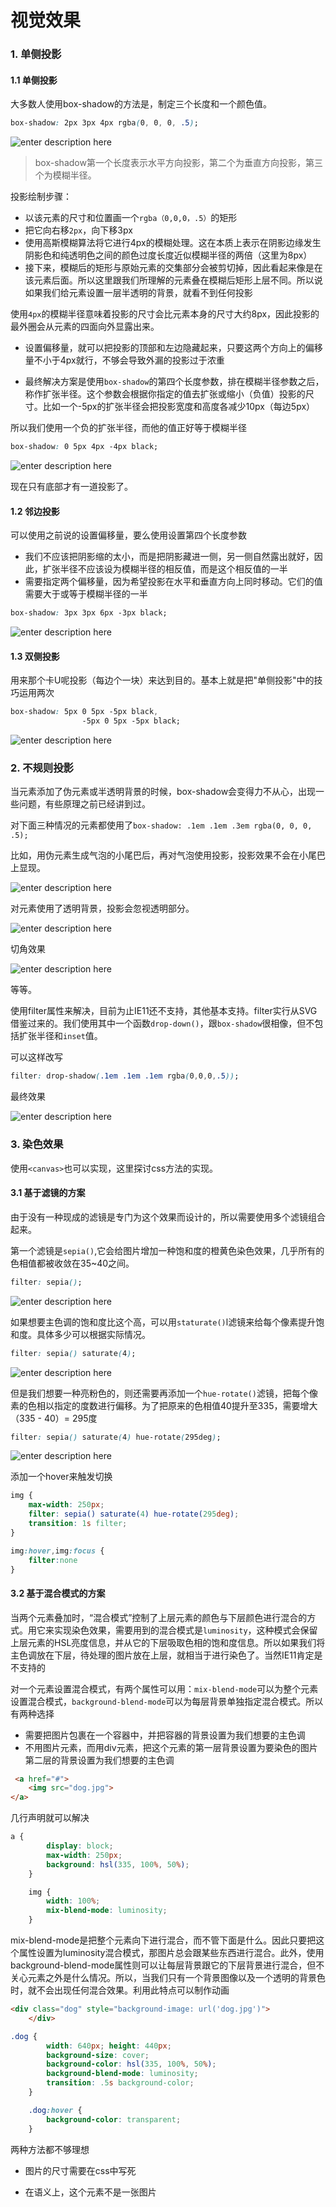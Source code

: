 # 视觉效果

### 1. 单侧投影

#### 1.1 单侧投影

大多数人使用box-shadow的方法是，制定三个长度和一个颜色值。

``` css
box-shadow: 2px 3px 4px rgba(0, 0, 0, .5);
```

![enter description here][1]

> box-shadow第一个长度表示水平方向投影，第二个为垂直方向投影，第三个为模糊半径。

投影绘制步骤：
* 以该元素的尺寸和位置画一个`rgba（0,0,0，.5）`的矩形
* 把它向右移`2px`，向下移3px
* 使用高斯模糊算法将它进行4px的模糊处理。这在本质上表示在阴影边缘发生阴影色和纯透明色之间的颜色过度长度近似模糊半径的两倍（这里为8px）
* 接下来，模糊后的矩形与原始元素的交集部分会被剪切掉，因此看起来像是在该元素后面。所以这里跟我们所理解的元素叠在模糊后矩形上层不同。所以说如果我们给元素设置一层半透明的背景，就看不到任何投影

使用`4px`的模糊半径意味着投影的尺寸会比元素本身的尺寸大约8px，因此投影的最外圈会从元素的四面向外显露出来。

* 设置偏移量，就可以把投影的顶部和左边隐藏起来，只要这两个方向上的偏移量不小于4px就行，不够会导致外漏的投影过于浓重

* 最终解决方案是使用`box-shadow`的第四个长度参数，排在模糊半径参数之后，称作扩张半径。这个参数会根据你指定的值去扩张或缩小（负值）投影的尺寸。比如一个-5px的扩张半径会把投影宽度和高度各减少10px（每边5px）

所以我们使用一个负的扩张半径，而他的值正好等于模糊半径

``` css
box-shadow: 0 5px 4px -4px black;
```

![enter description here][2]

现在只有底部才有一道投影了。

#### 1.2 邻边投影
可以使用之前说的设置偏移量，要么使用设置第四个长度参数

* 我们不应该把阴影缩的太小，而是把阴影藏进一侧，另一侧自然露出就好，因此，扩张半径不应该设为模糊半径的相反值，而是这个相反值的一半
* 需要指定两个偏移量，因为希望投影在水平和垂直方向上同时移动。它们的值需要大于或等于模糊半径的一半

``` css
box-shadow: 3px 3px 6px -3px black;
```

![enter description here][3]

#### 1.3 双侧投影
用来那个卡U呢投影（每边个一块）来达到目的。基本上就是把"单侧投影"中的技巧运用两次

``` css
box-shadow: 5px 0 5px -5px black,
                -5px 0 5px -5px black;
```

![enter description here][4]


### 2. 不规则投影

当元素添加了伪元素或半透明背景的时候，box-shadow会变得力不从心，出现一些问题，有些原理之前已经讲到过。

对下面三种情况的元素都使用了`box-shadow: .1em .1em .3em rgba(0, 0, 0, .5);`

比如，用伪元素生成气泡的小尾巴后，再对气泡使用投影，投影效果不会在小尾巴上显现。

![enter description here][5]

对元素使用了透明背景，投影会忽视透明部分。

![enter description here][6]

切角效果

![enter description here][7]

等等。

使用filter属性来解决，目前为止IE11还不支持，其他基本支持。filter实行从SVG借鉴过来的。我们使用其中一个函数`drop-down()`，跟`box-shadow`很相像，但不包括扩张半径和`inset`值。

可以这样改写

``` css
filter: drop-shadow(.1em .1em .1em rgba(0,0,0,.5));
```

最终效果

![enter description here][8]

### 3. 染色效果

使用`<canvas>`也可以实现，这里探讨css方法的实现。

#### 3.1 基于滤镜的方案
由于没有一种现成的滤镜是专门为这个效果而设计的，所以需要使用多个滤镜组合起来。

第一个滤镜是`sepia()`,它会给图片增加一种饱和度的橙黄色染色效果，几乎所有的色相值都被收敛在35~40之间。

``` css
filter: sepia();
```

![enter description here][9]

如果想要主色调的饱和度比这个高，可以用`staturate()`l滤镜来给每个像素提升饱和度。具体多少可以根据实际情况。

``` css
filter: sepia() saturate(4);
```

![enter description here][10]

但是我们想要一种亮粉色的，则还需要再添加一个`hue-rotate()`滤镜，把每个像素的色相以指定的度数进行偏移。为了把原来的色相值40提升至335，需要增大（335 - 40）= 295度

``` css
filter: sepia() saturate(4) hue-rotate(295deg);
```

![enter description here][11]

添加一个hover来触发切换

``` css
img {
	max-width: 250px;
	filter: sepia() saturate(4) hue-rotate(295deg);
	transition: 1s filter;
}

img:hover,img:focus {
	filter:none
}
```

#### 3.2 基于混合模式的方案

当两个元素叠加时，“混合模式”控制了上层元素的颜色与下层颜色进行混合的方式。用它来实现染色效果，需要用到的混合模式是`luminosity`，这种模式会保留上层元素的HSL亮度信息，并从它的下层吸取色相的饱和度信息。所以如果我们将主色调放在下层，待处理的图片放在上层，就相当于进行染色了。当然IE11肯定是不支持的

对一个元素设置混合模式，有两个属性可以用：`mix-blend-mode`可以为整个元素设置混合模式，`background-blend-mode`可以为每层背景单独指定混合模式。所以有两种选择

* 需要把图片包裹在一个容器中，并把容器的背景设置为我们想要的主色调
* 不用图片元素，而用div元素，把这个元素的第一层背景设置为要染色的图片第二层的背景设置为我们想要的主色调

``` html
 <a href="#">
	<img src="dog.jpg">
</a>
```

几行声明就可以解决

``` css
a {
		display: block;
		max-width: 250px;
		background: hsl(335, 100%, 50%);
	}

	img {
		width: 100%;
		mix-blend-mode: luminosity;
	}
```

mix-blend-mode是把整个元素向下进行混合，而不管下面是什么。因此只要把这个属性设置为luminosity混合模式，那图片总会跟某些东西进行混合。此外，使用background-blend-mode属性则可以让每层背景跟它的下层背景进行混合，但不关心元素之外是什么情况。所以，当我们只有一个背景图像以及一个透明的背景色时，就不会出现任何混合效果。利用此特点可以制作动画

``` html
<div class="dog" style="background-image: url('dog.jpg')">
    </div>
```

```css
.dog {
		width: 640px; height: 440px;
		background-size: cover;
		background-color: hsl(335, 100%, 50%);
		background-blend-mode: luminosity;
		transition: .5s background-color;
	}

	.dog:hover {
		background-color: transparent;
	}
```

两种方法都不够理想

* 图片的尺寸需要在css中写死
* 在语义上，这个元素不是一张图片













  [1]: ./images/01-1.png "01-1.png"
  [2]: ./images/01-2.png "01-2.png"
  [3]: ./images/01-3.png "01-3.png"
  [4]: ./images/01-4.png "01-4.png"
  [5]: ./images/02-1.png "02-1.png"
  [6]: ./images/02-2.png "02-2.png"
  [7]: ./images/02-3.png "02-3.png"
  [8]: ./images/02-4.png "02-4.png"
  [9]: ./images/03-1.png "03-1.png"
  [10]: ./images/03-2.png "03-2.png"
  [11]: ./images/03-3.png "03-3.png"